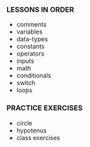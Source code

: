### LESSONS IN ORDER

- comments
- variables
- data-types
- constants
- operators
- inputs
- math
- conditionals
- switch
- loops

### PRACTICE EXERCISES
- circle
- hypotenus
- class exercises
